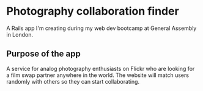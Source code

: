# Photography collaboration finder

A Rails app I'm creating during my web dev bootcamp at General Assembly in London.


## Purpose of the app

A service for analog photography enthusiasts on Flickr who are looking for a film swap partner anywhere in the world. The website will match users randomly with others so they can start collaborating.
